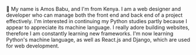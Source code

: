 👋 My name is Amos Babu, and I'm from Kenya. I am a web designer and developer who can manage both the front end and back end of a project effectively.
I'm interested in continuing my Python studies partly because I appear to appreciate its machine language. I really adore building websites, therefore I am constantly learning new frameworks.
I'm now learning Python's machine language, as well as React.js and Django, which are used for web development.
